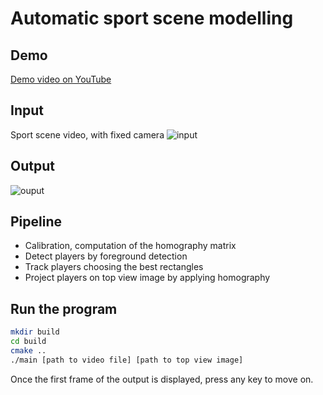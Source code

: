 # Automatic sport scene modelling

## Demo
[Demo video on YouTube](https://www.youtube.com/watch?v=OM7V0shw3fI)

## Input 
Sport scene video, with fixed camera
![input](demo/input.png)
## Output
![ouput](demo/output.png)

## Pipeline
* Calibration, computation of the homography matrix
* Detect players by foreground detection
* Track players choosing the best rectangles
* Project players on top view image by applying homography


## Run the program

```bash
mkdir build
cd build
cmake ..
./main [path to video file] [path to top view image]
```

Once the first frame of the output is displayed, press any key to move on.
